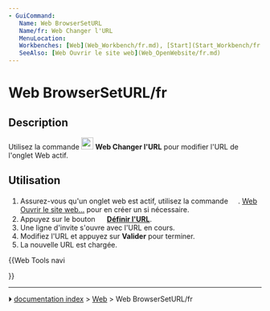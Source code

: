 ```yaml
---
- GuiCommand:
   Name: Web BrowserSetURL
   Name/fr: Web Changer l'URL
   MenuLocation: 
   Workbenches: [Web](Web_Workbench/fr.md), [Start](Start_Workbench/fr.md)
   SeeAlso: [Web Ouvrir le site web](Web_OpenWebsite/fr.md)
---
```


# Web BrowserSetURL/fr

## Description

Utilisez la commande <img alt="" src=images/Web_BrowserSetURL.svg  style="width:24px;"> **Web Changer l\'URL** pour modifier l\'URL de l\'onglet Web actif.

## Utilisation

1.  Assurez-vous qu\'un onglet web est actif, utilisez la commande <img alt="" src=images/Web_OpenWebsite.svg  style="width:16px;">. [Web Ouvrir le site web\...](Web_OpenWebsite/fr.md) pour en créer un si nécessaire.
2.  Appuyez sur le bouton **<img src="images/Web_BrowserSetURL.svg" width=16px> [Définir l'URL](Web_BrowserSetURL/fr.md)**.
3.  Une ligne d\'invite s\'ouvre avec l\'URL en cours.
4.  Modifiez l\'URL et appuyez sur **Valider** pour terminer.
5.  La nouvelle URL est chargée.





{{Web Tools navi

}}



---
⏵ [documentation index](../README.md) > [Web](Web_Workbench.md) > Web BrowserSetURL/fr
